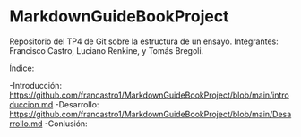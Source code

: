 # MarkdownGuideBookProject
Repositorio del TP4 de Git sobre la estructura de un ensayo.
Integrantes: Francisco Castro, Luciano Renkine, y Tomás Bregoli.

Índice:

-Introducción: https://github.com/francastro1/MarkdownGuideBookProject/blob/main/introduccion.md
-Desarrollo: https://github.com/francastro1/MarkdownGuideBookProject/blob/main/Desarrollo.md
-Conlusión: 
